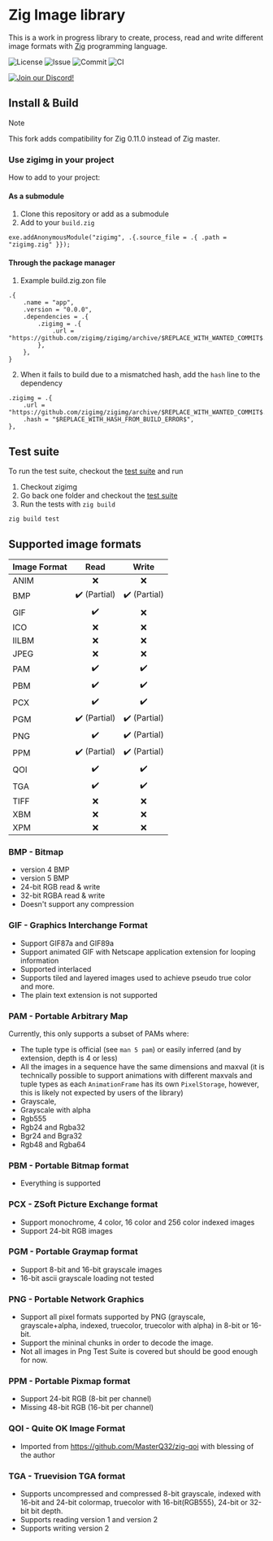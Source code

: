 # Zig Image library

This is a work in progress library to create, process, read and write different image formats with [Zig](https://ziglang.org/) programming language.

![License](https://img.shields.io/github/license/zigimg/zigimg) ![Issue](https://img.shields.io/github/issues-raw/zigimg/zigimg?style=flat) ![Commit](https://img.shields.io/github/last-commit/zigimg/zigimg) ![CI](https://github.com/zigimg/zigimg/workflows/CI/badge.svg)

[![Join our Discord!](https://discordapp.com/api/guilds/1161009516771549374/widget.png?style=banner2)](https://discord.gg/TYgEEuEGnK)

## Install & Build

> [!NOTE]
> This fork adds compatibility for Zig 0.11.0 instead of Zig master.

### Use zigimg in your project

How to add to your project:

#### As a submodule

1. Clone this repository or add as a submodule
1. Add to your `build.zig`
```
exe.addAnonymousModule("zigimg", .{.source_file = .{ .path = "zigimg.zig" }});
```

#### Through the package manager

1. Example build.zig.zon file

```
.{
    .name = "app",
    .version = "0.0.0",
    .dependencies = .{
        .zigimg = .{
            .url = "https://github.com/zigimg/zigimg/archive/$REPLACE_WITH_WANTED_COMMIT$.tar.gz",
        },
    },
}
```

2. When it fails to build due to a mismatched hash, add the `hash` line to the dependency

```
.zigimg = .{
    .url = "https://github.com/zigimg/zigimg/archive/$REPLACE_WITH_WANTED_COMMIT$.tar.gz",
    .hash = "$REPLACE_WITH_HASH_FROM_BUILD_ERROR$",
},
```


## Test suite

To run the test suite, checkout the [test suite](https://github.com/zigimg/test-suite) and run

1. Checkout zigimg
1. Go back one folder and checkout the [test suite](https://github.com/zigimg/test-suite) 
1. Run the tests with `zig build`
```
zig build test
```

## Supported image formats

| Image Format  | Read          | Write          |
| ------------- |:-------------:|:--------------:|
| ANIM          | ❌            | ❌            |
| BMP           | ✔️ (Partial)  | ✔️ (Partial)  |
| GIF           | ✔️            | ❌            |
| ICO           | ❌            | ❌            |
| IILBM         | ❌            | ❌            |
| JPEG          | ❌            | ❌            |
| PAM           | ✔️            | ✔️            |
| PBM           | ✔️            | ✔️            |
| PCX           | ✔️            | ✔️            |
| PGM           | ✔️ (Partial)  | ✔️ (Partial)  |
| PNG           | ✔️            | ✔️ (Partial)  |
| PPM           | ✔️ (Partial)  | ✔️ (Partial)  |
| QOI           | ✔️            | ✔️            |
| TGA           | ✔️            | ✔️            |
| TIFF          | ❌            | ❌            |
| XBM           | ❌            | ❌            |
| XPM           | ❌            | ❌            |

### BMP - Bitmap

* version 4 BMP
* version 5 BMP
* 24-bit RGB read & write
* 32-bit RGBA read & write
* Doesn't support any compression

### GIF - Graphics Interchange Format

* Support GIF87a and GIF89a
* Support animated GIF with Netscape application extension for looping information
* Supported interlaced
* Supports tiled and layered images used to achieve pseudo true color and more.
* The plain text extension is not supported

### PAM - Portable Arbitrary Map

Currently, this only supports a subset of PAMs where:
* The tuple type is official (see `man 5 pam`) or easily inferred (and by extension, depth is 4 or less)
* All the images in a sequence have the same dimensions and maxval (it is technically possible to support animations with different maxvals and tuple types as each `AnimationFrame` has its own `PixelStorage`, however, this is likely not expected by users of the library)
* Grayscale,
* Grayscale with alpha
* Rgb555
* Rgb24 and Rgba32
* Bgr24 and Bgra32
* Rgb48 and Rgba64

### PBM - Portable Bitmap format

* Everything is supported

### PCX - ZSoft Picture Exchange format

* Support monochrome, 4 color, 16 color and 256 color indexed images
* Support 24-bit RGB images

### PGM - Portable Graymap format

* Support 8-bit and 16-bit grayscale images
* 16-bit ascii grayscale loading not tested

### PNG - Portable Network Graphics

* Support all pixel formats supported by PNG (grayscale, grayscale+alpha, indexed, truecolor, truecolor with alpha) in 8-bit or 16-bit.
* Support the mininal chunks in order to decode the image.
* Not all images in Png Test Suite is covered but should be good enough for now.

### PPM - Portable Pixmap format

* Support 24-bit RGB (8-bit per channel)
* Missing 48-bit RGB (16-bit per channel)

### QOI - Quite OK Image Format

* Imported from https://github.com/MasterQ32/zig-qoi with blessing of the author

### TGA - Truevision TGA format

* Supports uncompressed and compressed 8-bit grayscale, indexed with 16-bit and 24-bit colormap, truecolor with 16-bit(RGB555), 24-bit or 32-bit bit depth.
* Supports reading version 1 and version 2
* Supports writing version 2
